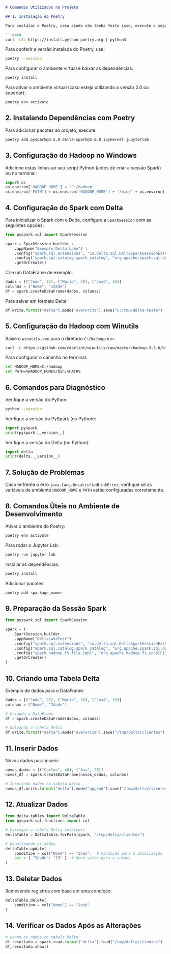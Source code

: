 ```markdown
# Comandos Utilizados no Projeto

## 1. Instalação do Poetry

Para instalar o Poetry, caso ainda não tenha feito isso, execute o seguinte comando:

```bash
curl -sSL https://install.python-poetry.org | python3 -
```

Para conferir a versão instalada do Poetry, use:

```bash
poetry --version
```

Para configurar o ambiente virtual e baixar as dependências:

```bash
poetry install
```

Para ativar o ambiente virtual (caso esteja utilizando a versão 2.0 ou superior):

```bash
poetry env activate
```

## 2. Instalando Dependências com Poetry

Para adicionar pacotes ao projeto, execute:

```bash
poetry add pyspark@3.5.0 delta-spark@3.0.0 ipykernel jupyterlab
```

## 3. Configuração do Hadoop no Windows

Adicione estas linhas ao seu script Python (antes de criar a sessão Spark) ou no terminal:

```python
import os
os.environ['HADOOP_HOME'] = 'C:/hadoop'
os.environ['PATH'] = os.environ['HADOOP_HOME'] + '/bin;' + os.environ['PATH']
```

## 4. Configuração do Spark com Delta

Para inicializar o Spark com o Delta, configure a `SparkSession` com as seguintes opções:

```python
from pyspark.sql import SparkSession

spark = SparkSession.builder \
    .appName("Exemplo Delta Lake") \
    .config("spark.sql.extensions", "io.delta.sql.DeltaSparkSessionExtension") \
    .config("spark.sql.catalog.spark_catalog", "org.apache.spark.sql.delta.catalog.DeltaCatalog") \
    .getOrCreate()
```

Crie um DataFrame de exemplo:

```python
dados = [("João", 25), ("Maria", 30), ("José", 35)]
colunas = ["Nome", "Idade"]
df = spark.createDataFrame(dados, colunas)
```

Para salvar em formato Delta:

```python
df.write.format("delta").mode("overwrite").save("C:/tmp/delta-teste")
```

## 5. Configuração do Hadoop com Winutils

Baixe o `winutils.exe` para o diretório `C:/hadoop/bin`:

```bash
curl -L https://github.com/cdarlint/winutils/raw/master/hadoop-3.3.6/bin/winutils.exe -o /c/hadoop/bin/winutils.exe
```

Para configurar o caminho no terminal:

```bash
set HADOOP_HOME=C:/hadoop
set PATH=%HADOOP_HOME%/bin;%PATH%
```

## 6. Comandos para Diagnóstico

Verifique a versão do Python:

```bash
python --version
```

Verifique a versão do PySpark (no Python):

```python
import pyspark
print(pyspark.__version__)
```

Verifique a versão do Delta (no Python):

```python
import delta
print(delta.__version__)
```

## 7. Solução de Problemas

Caso enfrente o erro `java.lang.UnsatisfiedLinkError`, verifique se as variáveis de ambiente `HADOOP_HOME` e `PATH` estão configuradas corretamente.

## 8. Comandos Úteis no Ambiente de Desenvolvimento

Ativar o ambiente do Poetry:

```bash
poetry env activate
```

Para rodar o Jupyter Lab:

```bash
poetry run jupyter lab
```

Instalar as dependências:

```bash
poetry install
```

Adicionar pacotes:

```bash
poetry add <package_name>
```

## 9. Preparação da Sessão Spark

```python
from pyspark.sql import SparkSession

spark = (
    SparkSession.builder
    .appName("DeltaLakeTest")
    .config("spark.sql.extensions", "io.delta.sql.DeltaSparkSessionExtension")
    .config("spark.sql.catalog.spark_catalog", "org.apache.spark.sql.delta.catalog.DeltaCatalog")
    .config("spark.hadoop.fs.file.impl", "org.apache.hadoop.fs.LocalFileSystem")  # Correção importante aqui
    .getOrCreate()
)
```

## 10. Criando uma Tabela Delta

Exemplo de dados para o DataFrame:

```python
dados = [("João", 25), ("Maria", 30), ("José", 35)]
colunas = ["Nome", "Idade"]

# Criando o DataFrame
df = spark.createDataFrame(dados, colunas)

# Salvando a tabela Delta
df.write.format("delta").mode("overwrite").save("/tmp/delta/clientes")
```

## 11. Inserir Dados

Novos dados para inserir:

```python
novos_dados = [("Carlos", 40), ("Ana", 28)]
novos_df = spark.createDataFrame(novos_dados, colunas)

# Inserindo dados na tabela Delta
novos_df.write.format("delta").mode("append").save("/tmp/delta/clientes")
```

## 12. Atualizar Dados

```python
from delta.tables import DeltaTable
from pyspark.sql.functions import col

# Carregar a tabela Delta existente
deltaTable = DeltaTable.forPath(spark, "/tmp/delta/clientes")

# Atualizando os dados
deltaTable.update(
    condition = col("Nome") == "João",  # Condição para a atualização
    set = { "Idade": "29" }  # Novo valor para a coluna
)
```

## 13. Deletar Dados

Removendo registros com base em uma condição:

```python
deltaTable.delete(
    condition = col("Nome") == "José"
)
```

## 14. Verificar os Dados Após as Alterações

```python
# Lendo os dados da tabela Delta
df_resultado = spark.read.format("delta").load("/tmp/delta/clientes")
df_resultado.show()
```
```
